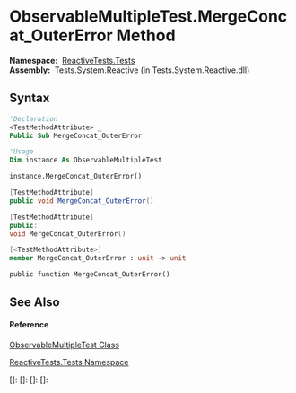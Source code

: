 # ObservableMultipleTest.MergeConcat\_OuterError Method

**Namespace:**  [ReactiveTests.Tests](ReactiveTests.Tests\ReactiveTests.Tests.md)  
**Assembly:**  Tests.System.Reactive (in Tests.System.Reactive.dll)

## Syntax

```vb
'Declaration
<TestMethodAttribute> _
Public Sub MergeConcat_OuterError
```

```vb
'Usage
Dim instance As ObservableMultipleTest

instance.MergeConcat_OuterError()
```

```csharp
[TestMethodAttribute]
public void MergeConcat_OuterError()
```

```c++
[TestMethodAttribute]
public:
void MergeConcat_OuterError()
```

```fsharp
[<TestMethodAttribute>]
member MergeConcat_OuterError : unit -> unit 
```

```jscript
public function MergeConcat_OuterError()
```

## See Also

#### Reference

[ObservableMultipleTest Class](ObservableMultipleTest\ObservableMultipleTest.md)

[ReactiveTests.Tests Namespace](ReactiveTests.Tests\ReactiveTests.Tests.md)

[]: 
[]: 
[]: 
[]: 